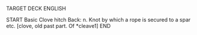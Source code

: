 TARGET DECK
ENGLISH

START
Basic
Clove hitch
Back: n. Knot by which a rope is secured to a spar etc. [clove, old past part. Of *cleave1]
END
